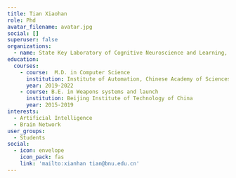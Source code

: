 ```yaml
---
title: Tian Xiaohan
role: Phd
avatar_filename: avatar.jpg
social: []
superuser: false
organizations:
  - name: State Key Laboratory of Cognitive Neuroscience and Learning, Beijing Normal University
education:
  courses:
    - course:  M.D. in Computer Science
      institution: Institute of Automation, Chinese Academy of Sciences
      year: 2019-2022
    - course: B.E. in Weapons systems and launch 
      institution: Beijing Institute of Technology of China
      year: 2015-2019
interests:
  - Artificial Intelligence
  - Brain Network
user_groups:
  - Students
social:
  - icon: envelope
    icon_pack: fas
    link: 'mailto:xianhan tian@bnu.edu.cn'
---
```

